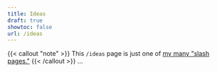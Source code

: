 ```yaml
---
title: Ideas
draft: true
showtoc: false
url: /ideas
---
```

{{< callout "note" >}}
This `/ideas` page is just one of [my many "slash pages."](/slashes)
{{< /callout >}}
...